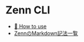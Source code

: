 # Zenn CLI

* [📘 How to use](https://zenn.dev/zenn/articles/zenn-cli-guide)
* [ZennのMarkdown記法一覧](https://zenn.dev/zenn/articles/markdown-guide)
